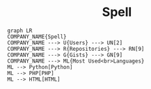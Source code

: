 <h1 align="center">Spell</h1>

```mermaid
graph LR
COMPANY_NAME{Spell}
COMPANY_NAME ---> U{Users} ---> UN[2]
COMPANY_NAME ---> R{Repositories} ---> RN[9]
COMPANY_NAME ---> G{Gists} ---> GN[9]
COMPANY_NAME ---> ML{Most Used<br>Languages}
ML --> Python[Python]
ML --> PHP[PHP]
ML --> HTML[HTML]
```
